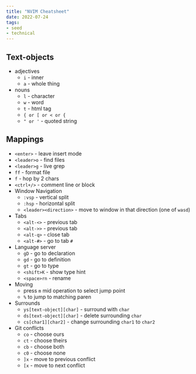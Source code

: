 ```yaml
---
title: "NVIM Cheatsheet"
date: 2022-07-24
tags:
- seed
- technical
---
```


## Text-objects
- adjectives
	- `i` - inner
	- `a` - whole thing
- nouns
	- `l` - character
	- `w` - word
	- `t` - html tag
	- `{ or [ or < or {`
	- `" or '` - quoted string

## Mappings
- `<enter>` - leave insert mode
- `<leader>o` - find files
- `<leader>g` - live grep
- `ff` - format file
- `f` - hop by 2 chars
- `<ctrl+/>` - comment line or block
- Window Navigation
	- `:vsp` - vertical split
	- `:hsp` - horizontal split
	- `<leader><direction>` - move to window in that direction (one of `wasd`)
- Tabs
	- `<alt-<>` - previous tab
	- `<alt->>` - previous tab
	- `<alt-q>` - close tab
	- `<alt-#>` - go to tab `#`
- Language server
	- `gD` - go to declaration
	- `gd` - go to definition
	- `gt` - go to type
	- `<shift>K` - show type hint
	- `<space>rn` - rename
- Moving
	- press `m` mid operation to select jump point
	- `%` to jump to matching paren
- Surrounds
	- `ys[text-object][char]` - surround with `char`
	- `ds[text-object][char]` - delete surrounding `char`
	- `cs[char1][char2]` - change surrounding `char1` to `char2`
- Git conflicts
	- `co` - choose ours
	- `ct` - choose theirs
	- `cb` - choose both
	- `c0` - choose none
	- `]x` - move to previous conflict
	-  `[x` - move to next conflict
